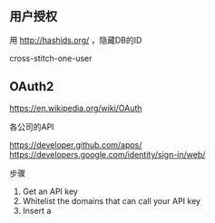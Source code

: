 #

## 用户授权

用 http://hashids.org/ ，隐藏DB的ID

cross-stitch-one-user

## OAuth2

https://en.wikipedia.org/wiki/OAuth

各公司的API

https://developer.github.com/apps/
https://developers.google.com/identity/sign-in/web/

步骤
1. Get an API key
2. Whitelist the domains that can call your API key
3. Insert a <script> tag containing <company>'s API
4. In the frontend code:
  a. Use <company>'s API to create a login button
  b. When the user clicks the login button, you will get
information like:
    i. Name, email, etc
    ii. Some sort of Identity Token

In the backend code:
  - Use <company>'s libraries to verify the token from
    the client is a valid token

用环境变量存API key
https://12factor.net/config
存在主机上
Node用process.env.VAR_NAME访问这个环境变量
